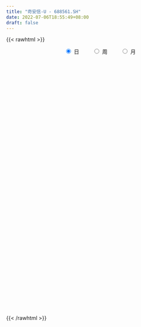 ```yaml
---
title: "奇安信-U - 688561.SH"
date: 2022-07-06T18:55:49+08:00
draft: false
---
```

{{< rawhtml >}}
    <div style="text-align: center">
        <label style="padding: 1rem;"><input style="margin-right: .5rem" type="radio" name="period" value="D" checked onclick="period_change(this)">日</label>
        <label style="padding: 1rem;"><input style="margin-right: .5rem" type="radio" name="period" value="W" onclick="period_change(this)">周</label>
        <label style="padding: 1rem;"><input style="margin-right: .5rem" type="radio" name="period" value="M" onclick="period_change(this)">月</label>
    </div>
    <div id="chart" style="height: 700px;"></div> 
    <script type="text/javascript">
        const D_v = [450900.63,223948.35,154786.29,152380.53,117356.57,100767.05,94996.87,90970.75,101755.81,73256.62,66511.34,63748.49,58023.99,36520.43,55539.42,33412.82,31001.74,31851.04,39395.01,35367.86,32299.16,37051.15,29266.27,22996.93,27638.27,32728.38,21909.92,16285.21,30224.7,15376.09,13870.88,13554.2,23736.54,26096.59,27761.15,26939.32,23215.9,21094.6,38099.65,14159.53,13943.94,30740.46,18337.05,12638.63,20688.69,10907.04,17851.33,7756.39,17187.37,13263.85,15315.97,20499.76,24101.99,11020.79,11261.3,6996.54,20192.29,11287.35,9953.08,17642.72,28376.74,21257.84,15021.14,9258.22,14777.29,14281.95,48138.0,63471.87,44037.21,23501.47,32782.06,18756.36,28805.56,39547.91,22150.51,16036.31,16260.0,25595.51,18743.37,18410.56,12994.11,13538.98,11727.84,20114.94,26930.73,15335.03,14008.08,24580.35,15387.52,14148.0,32784.12,12135.66,20795.48,15775.19,21754.89,16131.61,31658.98,34234.72,27496.56,32466.29,24740.47,21091.18,26303.4,22754.38,29274.09,16509.82,22355.91,23644.55,21856.28,25045.64,21124.24,27897.33,30780.26,24648.05,20384.78,22784.02,35263.17,60122.97,32498.89,31133.87,25837.34,21449.19,20820.78,24321.48,30859.44,45603.07,44158.45,52074.49,33068.63,22748.24,22569.93,14399.06,18256.95,23896.63,24223.82,17022.79,11594.35,12940.32,13347.95,13725.53,13920.68,13170.92,19935.75,11269.8,7123.1,18833.99,28103.54,20731.96,29339.91,19190.82,16042.36,17988.43,16531.74,24520.97,15537.17,28010.93,15854.09,8646.98,6134.93,8951.52,10482.13,5957.15,7952.98,22754.89,25172.99,12037.83,7305.83,7940.57,8739.25,7371.37,9659.32,5412.52,4616.69,5293.99,8230.11,6736.4,11292.89,6185.67,8524.03,7013.5,13417.24,10243.25,6169.11,11280.3,7350.62,8139.77,6131.54,8533.41,15597.74,7468.74,7056.29,5292.39,9045.74,10098.5,7532.16,6000.29,6667.55,8131.96,8868.2,5884.8,3941.19,11722.04,12678.39,14282.5,22840.56,13347.02,17973.93,17357.09,21603.42,13707.61,10296.4,15586.43,10028.12,17020.75,12377.98,32645.57,28496.13,12552.11,13163.69,16926.88,12763.16,28251.29,16587.64,16482.29,11324.96,20248.33,14244.53,18346.59,15039.9,18923.64,17032.07,42618.69,28575.83,17019.92,56036.47,34331.98,95435.26,84559.77,68851.8,35466.67,38043.1,60487.19,37507.43,34826.56,122168.19,78308.43,45547.47,70496.1,41897.43,35912.95,62959.74,44487.96,41935.84,37164.56,29242.39,30787.26,17964.74,26831.24,32285.79,40264.67,24605.06,18582.32,27756.27,22421.01,23483.61,36189.24,48486.0,19315.7,30770.13,22243.78,24389.02,18469.74,28870.83,48112.81,22390.24,29113.2,18067.37,17118.11,14076.54,15158.36,14074.77,22425.29,16347.81,16302.57,20546.71,33667.9,17721.92,14643.0,43071.77,29308.01,18270.32,15865.44,10385.43,22189.8,13265.37,17315.82,9611.66,13526.19,16079.96,23334.08,32337.82,23761.5,18041.43,15476.92,15472.95,10398.57,9388.73,15819.33,32864.83,30830.71,16861.56,10713.02,17611.41,10332.63,36969.69,13579.83,12638.99,19057.56,15455.53,30362.39,13081.7,30922.7,29691.65,22587.47,20589.5,22596.57,11054.27,19975.28,16254.32,31776.19,15880.21,22945.91,18929.16,12131.76,25245.96,31757.08,21551.76,30128.15,94968.69,73450.13,33057.9,25983.89,15682.55,31289.98,23298.46,20840.55,19029.17,30000.56,21972.02,13476.28,11888.08,12325.96,13633.44,21148.31,22567.97,14036.54,15607.95,16775.7,14456.85,13733.09,7722.04,8884.47,21742.15,22341.76,46564.73,27089.48,19719.72,16648.56,15329.76,13256.87,29342.17,36620.92,22311.42,14450.95,14768.99,16450.03,39012.0,30347.79,15783.33,20966.92,19450.56,16293.66,21955.58,26699.44,20421.67,22554.97,29687.41,19771.81,18424.5,12737.65,9190.11,16067.55,19748.13,25365.48,38567.43,31133.1,22925.86,23347.23,24251.85,33886.45,31359.72,25076.9,15906.68,17153.89,22487.5,32130.51,17710.0,17878.07,19969.64,17442.97,21549.78,19237.28,15581.07,24484.15,18233.76,27766.88,28772.88,27089.43,19463.98,16157.95,24022.98,19434.56,13392.73,20994.26,25963.74,17700.25,30598.98,29930.88,29917.32,28085.78,44935.05,37412.17,43220.39,31429.66,27125.37,34149.12,17665.59,16026.12,22331.98,12541.99,22519.96,18629.03,25340.86,18361.83,22355.51,18472.38,19513.88,23015.91,25913.68,35594.91,31675.27,51908.25,60762.65,42135.51,41937.54,38560.89,37098.56,22965.11,28149.12,33925.76,32131.77,21698.84,48370.31,37678.18,25659.53,21092.98,23840.38,26110.62,19382.42,36922.52,26350.65,18133.91,29049.36,36207.5,20082.7]
const D_histogram = [0.0,-0.1627350427,-0.2098837509,-1.1669799326,-1.5605099902,-1.6685189414,-1.6697905044,-1.1535650459,-0.4816425835,-0.5158988061,-0.365027613,-0.4491762959,-0.7741132862,-0.8878345966,-1.2581308661,-1.4344742438,-1.6541511435,-1.6610645075,-1.3715675144,-0.9549229775,-0.8171213506,-0.9532664277,-0.7725356993,-0.4621717506,-0.4603823055,-0.7231598426,-0.7815131675,-0.6577575511,-0.2570074339,0.1463255721,0.4755555803,0.7246803573,1.0435407724,1.0200649371,1.2436031427,1.4523353753,1.1780480768,1.1009122056,1.4475480844,1.5967071723,1.5608554711,1.7309200471,1.709587634,1.4608521115,1.0014367256,0.7285242562,0.2832967204,0.0201553233,-0.4527050824,-0.7248685833,-0.7685277469,-0.3758304861,0.033235573,0.3359532892,0.4207239854,0.3468943841,0.0682467878,-0.0626727191,-0.11122403,-0.3912530432,-0.7797366384,-1.2376678705,-1.4142726386,-1.3988752189,-1.4158303093,-1.2574945573,-0.9577097934,0.0974963687,1.2113547163,1.8311258943,2.2232507255,2.3175183096,2.3782442054,2.1100381261,1.654487109,1.3383852734,1.0179084677,0.6217392205,0.4323271973,0.3584761678,0.198652194,0.1658133817,0.0364968456,-0.0010899824,0.1216223503,0.3170372772,0.4711111963,0.299752435,0.4132654958,0.4521020558,0.6523029902,0.7802037046,0.7668748336,0.5976064827,0.2985425959,0.0964955853,-0.5015167208,-0.7778758223,-0.6761864534,-0.1766836136,0.2777065715,0.6908553645,1.0236516549,1.176539331,1.0374889449,0.8678008444,1.0508640921,1.1067143528,0.7091518687,0.7498942974,0.8375128077,1.2658223355,1.801922378,1.8232649691,1.4898897398,0.8493471941,-0.1448087549,-1.1856274737,-1.8793414717,-2.1495601724,-2.2073895922,-2.0761716763,-1.9785807076,-2.0551969687,-1.69049042,-1.6592174611,-1.8316010213,-1.2358230313,-0.8187861113,-0.589297584,-0.6010050601,-0.6144871777,-0.7118518037,-1.2130829859,-1.4827515535,-1.7052751692,-1.5265949556,-1.1846600341,-0.9132545678,-0.655443794,-0.4902888481,-0.4545666715,-0.6884309449,-0.7538826019,-0.6588493809,-0.3862972385,0.2425746791,0.780463826,1.2128437395,1.3711436054,1.4177077365,1.313261019,0.9066855953,0.9885868779,1.050382811,0.5297954725,-0.0578726327,-0.4351999328,-0.6439632461,-0.7844402554,-0.8333978459,-0.6967206498,-0.6949660486,-1.164297723,-1.5736175445,-1.6056582024,-1.5605379184,-1.4773503286,-1.3521512405,-1.0349846669,-0.6628181801,-0.3877731401,-0.1462931388,0.0624617741,0.0826281422,0.0388667509,0.12954983,0.2471205871,0.49415656,0.6825417077,1.0735379618,1.2035464153,1.2095539889,1.3702556477,1.4210871746,1.341629246,1.191188532,1.2024542154,0.8656576637,0.6224988292,0.3466118501,0.1213198542,0.1607207734,0.2576569853,0.3135106118,0.2212711215,0.2007230957,0.242960333,0.0741697199,-0.032500425,-0.0849961138,-0.2492858258,-0.3219411382,-0.2100893891,0.0700972684,0.1633385343,0.0282085857,0.12263464,0.2855130404,0.253639712,0.1116415321,-0.0992113887,-0.1900557059,-0.386833149,-0.4358701826,-0.0900756843,0.0768367022,0.147593186,0.0914941358,0.2158019509,0.1819718885,0.4645593834,0.5926414799,0.6604899257,0.6306397776,0.7330490032,0.7262453893,0.4639812781,0.2974355864,0.3042361754,0.1148648612,0.2991309305,0.1967030509,0.1262713018,0.8348995978,1.0265778357,2.3898653196,2.8604509579,3.2470322015,3.2246342784,2.5146950383,1.2132117418,0.0359137184,-0.6911213056,-1.5544634484,-1.8839095796,-2.0301019814,-2.0453147757,-2.088482895,-1.9302752075,-2.0039311205,-1.654167029,-1.3841520107,-1.0774810118,-0.9446118529,-0.9765447106,-0.8149494866,-0.5431355007,-0.3033179287,-0.2154126076,-0.2568344176,-0.2648782789,-0.3250045949,-0.3149651336,-0.335422205,-0.1887239752,0.1263215423,0.2824682237,0.1814957672,0.0148665762,-0.1491141753,-0.238681269,-0.3988979802,-0.6393990504,-0.7444865024,-0.5405135718,-0.3852227121,-0.2632401978,-0.1200660086,-0.1214507476,-0.1607623367,-0.2992761022,-0.3484348953,-0.5047806864,-0.7234300458,-0.9680192708,-1.2195826075,-1.1876868933,-0.8775340293,-0.4531823405,-0.1820437109,0.0379775716,0.2137008769,0.5408605796,0.7620361809,0.7955999239,0.7941532347,0.9349544129,0.8178063763,0.9089331304,1.1831042581,1.3200860128,1.3398307441,1.2047854106,0.9942847824,0.8014183959,0.6438430066,0.5464508998,0.6948570156,0.705887208,0.5271556668,0.3965590386,0.3920576,0.3453171932,0.4773437285,0.4504801329,0.2950526547,0.2815846334,0.1382636901,0.2136745176,0.1486024127,0.1612858625,0.2357123831,0.2895162761,0.2586290501,0.0723041477,-0.0212394269,-0.0229593963,-0.1131260662,-0.0086850625,-0.0200192104,0.0422250758,-0.0799631721,-0.1350258451,-0.1103597421,-0.0176173935,0.0108640113,0.0281825765,-0.0109690359,0.2777703083,0.4843928158,0.4999752308,0.3785447769,-0.045345354,-0.5273587734,-0.8540450974,-1.1013176737,-1.3567330021,-1.449522624,-1.3856267685,-1.3232704494,-1.2704281985,-1.1755604486,-0.8358365974,-0.544893109,-0.3623516875,-0.3286117917,-0.3093854581,-0.206384879,-0.1796115613,-0.1473651305,-0.1800513417,-0.3668222078,-0.1787799183,0.2436724567,0.6703702938,0.7790808522,0.7467408686,0.6655534314,0.5130923938,0.0745305502,-0.5562713612,-0.9752015994,-1.0661197413,-1.1248542627,-1.0850218466,-1.1866030278,-1.391126133,-1.4778005123,-1.4227091688,-1.308401456,-1.1695608074,-1.0052779177,-0.6916083893,-0.426808297,-0.1251368401,-0.0794509819,0.1220243616,0.2896903629,0.3852342504,0.4545756878,0.4351761507,0.3703914177,0.2005781456,0.023157532,-0.152974198,-0.0991835418,0.0629390909,0.0047985529,-0.2132506759,-0.1513831117,0.0262349875,0.1362062397,0.2091896218,0.2483052623,0.2737876401,0.2568562754,0.2181101777,0.1991338772,0.2281895203,0.3784812094,0.4741283915,0.5102855384,0.5967181049,0.566457961,0.4071927571,0.1113110643,0.0264936071,-0.1169290405,-0.1163534599,-0.1752590695,-0.0886313212,-0.0580768114,-0.0149976693,-0.0556371567,-0.1101165933,-0.3214116252,-0.5049530191,-0.5358820927,-0.5991401946,-0.1629713021,0.1527497505,0.3996901992,0.4058694249,0.453262718,0.5529649799,0.6240834229,0.608956036,0.5493873287,0.5391390312,0.5463487042,0.5469230967,0.6263012812,0.6805604759,0.5264179747,0.431052438,0.4046236992,0.2993365143,0.2936873831,0.3430962744,0.4504458049,0.6882892174,0.9977158319,0.9952811417,0.9337213415,0.6900595442,0.5770327613,0.4445580292,0.2751925272,0.2632634977,0.3091946029,0.3078685619,0.5066722419,0.5602372129,0.405089075,0.3809659243,0.3717162507,0.3248397563,0.3160850715,0.3079885526,0.3032179072,0.2005352895,0.1843606434,-0.0100992486,-0.1669654444]
const D_fast = [0.0,-0.2034188034,-0.3030384494,-1.5518796141,-2.3355371693,-2.8606758559,-3.279395045,-3.0515608479,-2.5000490315,-2.6632799555,-2.6036656658,-2.8001084226,-3.3185737344,-3.654253694,-4.33908268,-4.8740446186,-5.5072593042,-5.9294387951,-5.9828336806,-5.8049198881,-5.8713985988,-6.2458602828,-6.2582634793,-6.0634424682,-6.1767485995,-6.6203160972,-6.874047714,-6.9147314854,-6.5782332267,-6.1383188276,-5.6901999244,-5.259905058,-4.6801594498,-4.4486190508,-3.9141800596,-3.3423639831,-3.3221392624,-3.1240470823,-2.4155241823,-1.8671883014,-1.5128261348,-0.910031547,-0.5039670517,-0.3874895462,-0.5965457508,-0.6873271561,-1.0617305118,-1.319833078,-1.9058697544,-2.3592504011,-2.5950415015,-2.2963018622,-1.8789269098,-1.4922208713,-1.3022691788,-1.289375184,-1.5509610834,-1.6975487701,-1.7739060884,-2.1517483625,-2.7351661173,-3.5025143169,-4.0326872447,-4.3670086298,-4.7379212975,-4.8939591848,-4.8336018693,-3.754021615,-2.3373245883,-1.2597719368,-0.3118344242,0.3618127373,1.0170996844,1.2764031366,1.2344738968,1.2529683796,1.1869686908,0.9462342487,0.8649040249,0.8806720372,0.770511112,0.7791256451,0.6589333204,0.6210739968,0.7741919171,1.0488661633,1.3207178814,1.2242972289,1.4411266637,1.5929887376,1.9562654195,2.2792170601,2.4576068975,2.4377401673,2.2133119295,2.0353888152,1.3119973289,0.8411692718,0.7738120273,1.2291439637,1.7529607918,2.3388234258,2.92753263,3.3745551389,3.494876989,3.5421390996,3.9879183704,4.3204472193,4.1001727024,4.3283887053,4.6253854176,5.3701505293,6.3567311663,6.8338899997,6.8729872053,6.4447814581,5.4144233204,4.0771977332,2.9136483672,2.1060396234,1.4963628056,1.1085378024,0.7114835941,0.1210680909,0.0631520346,-0.3203793717,-0.9506631872,-0.6638409551,-0.4515005629,-0.3693364316,-0.5312951728,-0.6983990848,-0.9737266617,-1.7782285904,-2.4185850464,-3.0674274544,-3.2703959797,-3.2246260667,-3.1815342423,-3.0875844171,-3.0450016832,-3.1229211744,-3.5288931841,-3.7828154916,-3.8524946158,-3.676516783,-2.9870011957,-2.2539960923,-1.5184052438,-1.0173194766,-0.6163284114,-0.3924598741,-0.572363899,-0.2433158969,0.0810757389,-0.3070627315,-0.9091989949,-1.3953262782,-1.765080403,-2.1016674762,-2.3589745281,-2.3964774944,-2.5684644054,-3.3288705105,-4.1315947181,-4.5650499267,-4.9100641223,-5.1962141146,-5.4090528367,-5.3506324298,-5.144170488,-4.9660687331,-4.7611620165,-4.53679166,-4.4959682564,-4.53001296,-4.4069424234,-4.2275915196,-3.8570164066,-3.497995832,-2.8386150875,-2.4077200302,-2.0993239593,-1.5960583886,-1.1899550681,-0.9340056851,-0.7866492662,-0.4747700289,-0.5951521646,-0.6826862919,-0.8719203085,-1.0668823408,-0.9873012283,-0.82595077,-0.6917194905,-0.7286412004,-0.6990084524,-0.5960311318,-0.746279315,-0.861074566,-0.9348192833,-1.1614304518,-1.3145710487,-1.2552416469,-0.9575306723,-0.8234547728,-0.951532575,-0.8264478607,-0.5921912001,-0.5606546005,-0.6747423974,-0.9103981654,-1.048756409,-1.3422421395,-1.5002467187,-1.1769711415,-0.9908495794,-0.8831947991,-0.9164203154,-0.7381620126,-0.7264991028,-0.3277717621,-0.0515292956,0.1814416317,0.3092514279,0.5949229044,0.7696806378,0.6234118461,0.531225051,0.6140846839,0.453429585,0.7124783869,0.6592262701,0.6203623464,1.5377155418,1.9860382386,3.9467920525,5.1324904303,6.3308297242,7.1145903707,7.0333248901,6.0351445291,4.8668249354,3.9670095849,2.71505158,1.9146280539,1.2609101567,0.7343686686,0.1690798255,-0.1552812889,-0.729919982,-0.7936976478,-0.8697206321,-0.8324198862,-0.9357036905,-1.2117727258,-1.2539148735,-1.1178847627,-0.9538966729,-0.9198445037,-1.0254749181,-1.0997383492,-1.2411158139,-1.309817636,-1.4141302587,-1.3146130227,-0.9679871196,-0.7412233822,-0.796821897,-0.959734444,-1.1609937392,-1.3102311502,-1.5701723564,-1.9705231892,-2.2617322669,-2.1928877292,-2.1339025475,-2.0777300827,-1.9645723957,-1.9963198215,-2.0758219948,-2.2891547859,-2.4254223028,-2.7079632655,-3.1074701364,-3.594064179,-4.1505231676,-4.4155491767,-4.32477982,-4.0137237164,-3.7880960145,-3.5585803391,-3.3294318145,-2.867056967,-2.4553723204,-2.2229085965,-2.025816977,-1.6512771955,-1.563973638,-1.2456136014,-0.6756664091,-0.2086631513,0.1460392661,0.3121902853,0.3502608526,0.3577490651,0.3611344275,0.4003550456,0.7224754153,0.9099774097,0.8630347852,0.8315779166,0.9250908781,0.9646797695,1.216042237,1.3017986745,1.2201343601,1.2770624971,1.1683074763,1.2971369332,1.2692154315,1.322220347,1.4555749633,1.5817579253,1.6155279619,1.4472790964,1.3484256651,1.3409658467,1.2225176602,1.3247873983,1.3084484478,1.3812490029,1.2390699619,1.1502508277,1.1473269952,1.2356649954,1.2668624031,1.2912266124,1.249332741,1.6075146623,1.9352353738,2.0758115964,2.0490173367,1.6137908673,0.9999377546,0.4597401563,-0.0628618385,-0.6574604174,-1.1126306953,-1.3951415319,-1.6636028251,-1.9283676238,-2.1273899861,-1.9966252843,-1.8419050731,-1.7499515735,-1.7983646256,-1.8564846565,-1.8050802971,-1.8232098698,-1.8278047216,-1.9055037682,-2.1839801863,-2.0406328764,-1.5572623872,-0.9629719767,-0.6594912052,-0.5051459716,-0.419945051,-0.4441329902,-0.8640621962,-1.6339319479,-2.2966625859,-2.6541106631,-2.9940587503,-3.2254817958,-3.623713734,-4.1760183724,-4.6321428797,-4.9327288284,-5.1455214797,-5.2990710328,-5.3861076226,-5.2453401915,-5.0872421735,-4.8168549266,-4.7910318138,-4.55905038,-4.3189617879,-4.1271093379,-3.9441239785,-3.8547294779,-3.8269163566,-3.9465850922,-4.1182163228,-4.3325916023,-4.3035968315,-4.1257394261,-4.1826803259,-4.4540422237,-4.4300204374,-4.2458435913,-4.1018207792,-3.9765399916,-3.8753480356,-3.7814187477,-3.7341360436,-3.7183545968,-3.687547428,-3.6014444049,-3.3565324135,-3.1423531334,-2.9786246019,-2.7430125092,-2.6316581629,-2.6891251775,-2.9571791042,-3.0353731597,-3.2080280673,-3.2365408518,-3.3392612288,-3.2747913107,-3.2587560038,-3.219426279,-3.2739750555,-3.3559836405,-3.6476315787,-3.9574112274,-4.1223108242,-4.3353539747,-3.9399279077,-3.5860194175,-3.239156419,-3.1315098371,-2.9708008645,-2.7328573576,-2.5057180589,-2.3686064368,-2.2908283119,-2.1662918516,-2.0224950025,-1.8851898359,-1.6492363311,-1.4248370174,-1.4473750249,-1.4349774522,-1.3602502661,-1.3907033224,-1.3229306079,-1.187747648,-0.9677866663,-0.5578709494,0.0009846231,0.2473702183,0.4192407534,0.3480938422,0.3793252497,0.3579900248,0.2574226546,0.3113094995,0.4345392555,0.5101803549,0.8356520954,1.0292763696,0.9754005005,1.0465188309,1.1301982199,1.1645316647,1.2347982477,1.3036988669,1.3747326983,1.3221839029,1.3520994177,1.1551147136,0.9565071567]
const D_slow = [0.0,-0.0406837607,-0.0931546984,-0.3848996816,-0.7750271791,-1.1921569145,-1.6096045406,-1.897995802,-2.0184064479,-2.1473811494,-2.2386380527,-2.3509321267,-2.5444604482,-2.7664190974,-3.0809518139,-3.4395703748,-3.8531081607,-4.2683742876,-4.6112661662,-4.8499969106,-5.0542772482,-5.2925938551,-5.48572778,-5.6012707176,-5.716366294,-5.8971562546,-6.0925345465,-6.2569739343,-6.3212257927,-6.2846443997,-6.1657555047,-5.9845854153,-5.7237002222,-5.468683988,-5.1577832023,-4.7946993584,-4.5001873392,-4.2249592878,-3.8630722667,-3.4638954737,-3.0736816059,-2.6409515941,-2.2135546856,-1.8483416577,-1.5979824764,-1.4158514123,-1.3450272322,-1.3399884014,-1.453164672,-1.6343818178,-1.8265137545,-1.9204713761,-1.9121624828,-1.8281741605,-1.7229931642,-1.6362695681,-1.6192078712,-1.634876051,-1.6626820585,-1.7604953193,-1.9554294789,-2.2648464465,-2.6184146061,-2.9681334109,-3.3220909882,-3.6364646275,-3.8758920759,-3.8515179837,-3.5486793046,-3.0908978311,-2.5350851497,-1.9557055723,-1.3611445209,-0.8336349894,-0.4200132122,-0.0854168938,0.1690602231,0.3244950282,0.4325768275,0.5221958695,0.571858918,0.6133122634,0.6224364748,0.6221639792,0.6525695668,0.7318288861,0.8496066852,0.9245447939,1.0278611679,1.1408866818,1.3039624294,1.4990133555,1.6907320639,1.8401336846,1.9147693336,1.9388932299,1.8135140497,1.6190450941,1.4499984808,1.4058275774,1.4752542202,1.6479680614,1.9038809751,2.1980158078,2.4573880441,2.6743382552,2.9370542782,3.2137328664,3.3910208336,3.578494408,3.7878726099,4.1043281938,4.5548087883,5.0106250305,5.3830974655,5.595434264,5.5592320753,5.2628252069,4.7929898389,4.2555997958,3.7037523978,3.1847094787,2.6900643018,2.1762650596,1.7536424546,1.3388380893,0.880937834,0.5719820762,0.3672855484,0.2199611524,0.0697098874,-0.0839119071,-0.261874858,-0.5651456045,-0.9358334929,-1.3621522852,-1.7438010241,-2.0399660326,-2.2682796745,-2.432140623,-2.5547128351,-2.6683545029,-2.8404622392,-3.0289328897,-3.1936452349,-3.2902195445,-3.2295758748,-3.0344599183,-2.7312489834,-2.388463082,-2.0340361479,-1.7057208931,-1.4790494943,-1.2319027748,-0.9693070721,-0.836858204,-0.8513263622,-0.9601263454,-1.1211171569,-1.3172272207,-1.5255766822,-1.6997568447,-1.8734983568,-2.1645727876,-2.5579771737,-2.9593917243,-3.3495262039,-3.718863786,-4.0569015962,-4.3156477629,-4.4813523079,-4.5782955929,-4.6148688777,-4.5992534341,-4.5785963986,-4.5688797109,-4.5364922534,-4.4747121066,-4.3511729666,-4.1805375397,-3.9121530492,-3.6112664454,-3.3088779482,-2.9663140363,-2.6110422426,-2.2756349311,-1.9778377981,-1.6772242443,-1.4608098284,-1.3051851211,-1.2185321586,-1.188202195,-1.1480220017,-1.0836077553,-1.0052301024,-0.949912322,-0.8997315481,-0.8389914648,-0.8204490348,-0.8285741411,-0.8498231695,-0.912144626,-0.9926299105,-1.0451522578,-1.0276279407,-0.9867933071,-0.9797411607,-0.9490825007,-0.8777042406,-0.8142943126,-0.7863839295,-0.8111867767,-0.8587007032,-0.9554089904,-1.0643765361,-1.0868954572,-1.0676862816,-1.0307879851,-1.0079144512,-0.9539639634,-0.9084709913,-0.7923311455,-0.6441707755,-0.4790482941,-0.3213883497,-0.1381260989,0.0434352485,0.159430568,0.2337894646,0.3098485084,0.3385647238,0.4133474564,0.4625232191,0.4940910446,0.702815944,0.9594604029,1.5569267328,2.2720394723,3.0837975227,3.8899560923,4.5186298519,4.8219327873,4.8309112169,4.6581308905,4.2695150284,3.7985376335,3.2910121382,2.7796834442,2.2575627205,1.7749939186,1.2740111385,0.8604693812,0.5144313786,0.2450611256,0.0089081624,-0.2352280152,-0.4389653869,-0.5747492621,-0.6505787442,-0.7044318961,-0.7686405005,-0.8348600703,-0.916111219,-0.9948525024,-1.0787080537,-1.1258890475,-1.0943086619,-1.023691606,-0.9783176642,-0.9746010201,-1.011879564,-1.0715498812,-1.1712743762,-1.3311241388,-1.5172457644,-1.6523741574,-1.7486798354,-1.8144898849,-1.844506387,-1.8748690739,-1.9150596581,-1.9898786837,-2.0769874075,-2.2031825791,-2.3840400906,-2.6260449082,-2.9309405601,-3.2278622834,-3.4472457907,-3.5605413759,-3.6060523036,-3.5965579107,-3.5431326915,-3.4079175466,-3.2174085013,-3.0185085204,-2.8199702117,-2.5862316084,-2.3817800144,-2.1545467318,-1.8587706672,-1.5287491641,-1.193791478,-0.8925951254,-0.6440239298,-0.4436693308,-0.2827085791,-0.1460958542,0.0276183997,0.2040902017,0.3358791184,0.4350188781,0.5330332781,0.6193625764,0.7386985085,0.8513185417,0.9250817054,0.9954778637,1.0300437862,1.0834624156,1.1206130188,1.1609344844,1.2198625802,1.2922416492,1.3568989118,1.3749749487,1.369665092,1.3639252429,1.3356437264,1.3334724607,1.3284676582,1.3390239271,1.3190331341,1.2852766728,1.2576867373,1.2532823889,1.2559983917,1.2630440359,1.2603017769,1.329744354,1.4508425579,1.5758363656,1.6704725598,1.6591362213,1.527296528,1.3137852537,1.0384558352,0.6992725847,0.3368919287,-0.0095147634,-0.3403323758,-0.6579394254,-0.9518295375,-1.1607886869,-1.2970119641,-1.387599886,-1.4697528339,-1.5470991984,-1.5986954182,-1.6435983085,-1.6804395911,-1.7254524265,-1.8171579785,-1.8618529581,-1.8009348439,-1.6333422705,-1.4385720574,-1.2518868402,-1.0854984824,-0.9572253839,-0.9385927464,-1.0776605867,-1.3214609865,-1.5879909219,-1.8692044875,-2.1404599492,-2.4371107061,-2.7848922394,-3.1543423675,-3.5100196597,-3.8371200237,-4.1295102255,-4.3808297049,-4.5537318022,-4.6604338765,-4.6917180865,-4.711580832,-4.6810747416,-4.6086521509,-4.5123435883,-4.3986996663,-4.2899056286,-4.1973077742,-4.1471632378,-4.1413738548,-4.1796174043,-4.2044132897,-4.188678517,-4.1874788788,-4.2407915478,-4.2786373257,-4.2720785788,-4.2380270189,-4.1857296134,-4.1236532979,-4.0552063878,-3.990992319,-3.9364647746,-3.8866813053,-3.8296339252,-3.7350136228,-3.616481525,-3.4889101404,-3.3397306141,-3.1981161239,-3.0963179346,-3.0684901685,-3.0618667667,-3.0910990269,-3.1201873919,-3.1640021592,-3.1861599895,-3.2006791924,-3.2044286097,-3.2183378989,-3.2458670472,-3.3262199535,-3.4524582083,-3.5864287315,-3.7362137801,-3.7769566056,-3.738769168,-3.6388466182,-3.537379262,-3.4240635825,-3.2858223375,-3.1298014818,-2.9775624728,-2.8402156406,-2.7054308828,-2.5688437068,-2.4321129326,-2.2755376123,-2.1053974933,-1.9737929996,-1.8660298901,-1.7648739653,-1.6900398368,-1.616617991,-1.5308439224,-1.4182324712,-1.2461601668,-0.9967312088,-0.7479109234,-0.514480588,-0.341965702,-0.1977075117,-0.0865680044,-0.0177698726,0.0480460018,0.1253446526,0.202311793,0.3289798535,0.4690391567,0.5703114255,0.6655529066,0.7584819692,0.8396919083,0.9187131762,0.9957103143,1.0715147911,1.1216486135,1.1677387743,1.1652139622,1.1234726011]
const D_data = [['2020-07-22', 121.01, 133.55, 110.0, 142.5],['2020-07-23', 140.0, 131.0, 128.18, 142.66],['2020-07-24', 129.08, 131.72, 126.5, 135.99],['2020-07-27', 132.53, 117.0, 113.2, 135.94],['2020-07-28', 116.0, 119.22, 110.82, 119.5],['2020-07-29', 119.1, 120.0, 116.33, 124.2],['2020-07-30', 120.0, 119.5, 116.51, 123.59],['2020-07-31', 118.01, 126.0, 118.01, 127.85],['2020-08-03', 125.98, 130.24, 123.98, 135.38],['2020-08-04', 130.4, 122.42, 121.55, 130.85],['2020-08-05', 125.27, 124.39, 122.0, 129.88],['2020-08-06', 122.99, 120.97, 117.01, 124.81],['2020-08-07', 120.0, 116.0, 113.15, 121.68],['2020-08-10', 114.99, 116.41, 114.99, 119.91],['2020-08-11', 116.0, 110.6, 110.01, 117.17],['2020-08-12', 108.88, 110.0, 107.0, 112.5],['2020-08-13', 110.9, 106.62, 106.12, 111.33],['2020-08-14', 107.78, 106.76, 104.0, 108.77],['2020-08-17', 107.95, 109.39, 105.5, 109.95],['2020-08-18', 108.68, 111.29, 107.5, 114.5],['2020-08-19', 111.51, 107.88, 107.03, 113.95],['2020-08-20', 106.96, 103.0, 102.8, 108.77],['2020-08-21', 104.99, 105.63, 101.66, 106.67],['2020-08-24', 105.0, 107.3, 104.4, 109.63],['2020-08-25', 107.3, 103.1, 102.72, 108.65],['2020-08-26', 103.31, 97.77, 96.88, 104.2],['2020-08-27', 98.33, 98.0, 95.8, 101.13],['2020-08-28', 98.3, 99.0, 97.12, 99.8],['2020-08-31', 100.0, 102.63, 99.06, 105.4],['2020-09-01', 102.0, 103.9, 101.0, 104.7],['2020-09-02', 104.74, 104.32, 103.02, 106.86],['2020-09-03', 104.32, 104.5, 103.03, 105.92],['2020-09-04', 102.68, 106.79, 102.3, 108.18],['2020-09-07', 104.02, 103.33, 102.77, 109.29],['2020-09-08', 104.53, 107.12, 104.53, 109.21],['2020-09-09', 106.12, 108.48, 105.58, 110.9],['2020-09-10', 108.46, 102.64, 101.2, 109.67],['2020-09-11', 102.0, 104.45, 101.5, 104.86],['2020-09-14', 106.86, 110.94, 106.5, 112.8],['2020-09-15', 110.04, 110.51, 109.15, 112.12],['2020-09-16', 110.5, 109.3, 108.0, 112.49],['2020-09-17', 108.73, 113.16, 108.1, 113.9],['2020-09-18', 113.66, 112.2, 111.75, 114.96],['2020-09-21', 112.93, 109.6, 109.58, 113.9],['2020-09-22', 108.5, 105.78, 105.05, 109.54],['2020-09-23', 106.08, 106.61, 105.88, 108.18],['2020-09-24', 106.35, 102.71, 101.75, 106.5],['2020-09-25', 103.8, 103.0, 101.26, 104.2],['2020-09-28', 102.5, 98.0, 97.9, 103.46],['2020-09-29', 100.58, 97.8, 97.56, 100.93],['2020-09-30', 95.0, 98.96, 95.0, 100.8],['2020-10-09', 102.42, 104.65, 101.4, 105.68],['2020-10-12', 105.0, 106.62, 105.0, 108.89],['2020-10-13', 106.55, 107.1, 106.0, 107.86],['2020-10-14', 106.0, 105.47, 104.9, 107.96],['2020-10-15', 105.48, 103.58, 103.36, 106.3],['2020-10-16', 103.75, 99.99, 99.37, 107.77],['2020-10-19', 100.55, 100.5, 98.6, 101.3],['2020-10-20', 100.12, 100.74, 99.02, 101.89],['2020-10-21', 100.51, 96.5, 96.01, 100.51],['2020-10-22', 96.2, 92.59, 91.89, 96.2],['2020-10-23', 92.6, 88.31, 88.0, 92.6],['2020-10-26', 88.0, 88.7, 86.18, 89.68],['2020-10-27', 88.68, 89.14, 88.19, 89.73],['2020-10-28', 88.99, 87.15, 86.89, 89.58],['2020-10-29', 86.0, 88.16, 84.52, 88.5],['2020-10-30', 95.0, 89.75, 89.67, 95.99],['2020-11-02', 93.0, 102.0, 92.9, 104.2],['2020-11-03', 102.02, 108.62, 101.03, 109.35],['2020-11-04', 108.0, 107.88, 106.31, 110.56],['2020-11-05', 109.98, 109.0, 108.0, 113.38],['2020-11-06', 109.5, 108.09, 106.86, 110.98],['2020-11-09', 109.38, 109.74, 107.0, 112.0],['2020-11-10', 108.2, 106.7, 104.98, 116.0],['2020-11-11', 106.49, 103.81, 103.52, 107.48],['2020-11-12', 105.0, 104.63, 102.52, 105.99],['2020-11-13', 103.95, 103.8, 102.67, 106.48],['2020-11-16', 104.49, 101.6, 101.1, 106.92],['2020-11-17', 101.71, 103.08, 99.88, 103.09],['2020-11-18', 103.0, 104.2, 101.11, 106.85],['2020-11-19', 103.04, 102.79, 101.12, 103.85],['2020-11-20', 102.95, 104.09, 102.95, 105.94],['2020-11-23', 104.0, 102.61, 101.89, 104.97],['2020-11-24', 102.0, 103.41, 102.0, 107.99],['2020-11-25', 103.6, 105.79, 103.6, 109.48],['2020-11-26', 105.6, 107.84, 105.0, 108.8],['2020-11-27', 107.5, 108.7, 106.38, 109.77],['2020-11-30', 109.2, 105.01, 103.8, 110.98],['2020-12-01', 106.46, 108.85, 104.58, 109.44],['2020-12-02', 108.28, 108.83, 106.5, 109.88],['2020-12-03', 108.0, 112.12, 107.81, 116.0],['2020-12-04', 111.67, 112.88, 111.17, 115.48],['2020-12-07', 114.37, 112.27, 111.2, 116.99],['2020-12-08', 112.3, 110.62, 110.0, 114.88],['2020-12-09', 110.2, 108.35, 108.27, 112.68],['2020-12-10', 108.57, 108.64, 106.77, 110.55],['2020-12-11', 108.48, 101.61, 100.25, 109.87],['2020-12-14', 101.6, 103.0, 99.81, 104.45],['2020-12-15', 103.29, 106.9, 103.0, 107.5],['2020-12-16', 106.4, 113.38, 105.1, 113.72],['2020-12-17', 114.5, 115.65, 112.51, 115.74],['2020-12-18', 115.6, 118.1, 114.47, 118.18],['2020-12-21', 119.0, 120.06, 116.88, 124.0],['2020-12-22', 121.7, 120.3, 120.3, 125.55],['2020-12-23', 121.33, 117.9, 116.49, 123.96],['2020-12-24', 119.31, 117.81, 116.52, 122.25],['2020-12-25', 116.58, 123.44, 115.02, 124.5],['2020-12-28', 124.0, 123.8, 121.0, 129.0],['2020-12-29', 123.96, 118.39, 118.39, 125.86],['2020-12-30', 118.0, 124.0, 116.25, 125.48],['2020-12-31', 123.25, 126.1, 123.21, 128.0],['2021-01-04', 126.2, 133.18, 126.1, 134.85],['2021-01-05', 132.31, 139.0, 132.31, 140.6],['2021-01-06', 138.87, 136.2, 134.26, 140.83],['2021-01-07', 136.08, 132.98, 130.0, 137.2],['2021-01-08', 133.48, 128.21, 127.72, 136.1],['2021-01-11', 127.7, 120.42, 119.02, 128.0],['2021-01-12', 122.01, 114.55, 113.01, 122.86],['2021-01-13', 114.39, 113.68, 112.8, 116.88],['2021-01-14', 113.93, 115.4, 113.02, 117.88],['2021-01-15', 115.01, 115.99, 111.11, 118.5],['2021-01-18', 116.2, 117.33, 114.04, 119.2],['2021-01-19', 117.0, 116.32, 114.2, 118.88],['2021-01-20', 115.77, 112.92, 112.4, 117.49],['2021-01-21', 112.5, 118.01, 112.5, 119.03],['2021-01-22', 116.8, 113.78, 112.36, 119.74],['2021-01-25', 112.98, 109.6, 106.46, 113.4],['2021-01-26', 111.03, 119.25, 111.01, 119.68],['2021-01-27', 118.99, 119.0, 116.4, 120.99],['2021-01-28', 117.0, 117.88, 116.15, 122.35],['2021-01-29', 119.51, 114.99, 112.58, 120.95],['2021-02-01', 114.97, 114.41, 113.1, 117.45],['2021-02-02', 113.81, 112.5, 110.1, 114.86],['2021-02-03', 112.3, 104.98, 104.98, 114.3],['2021-02-04', 104.7, 104.6, 100.11, 104.97],['2021-02-05', 105.01, 102.41, 102.0, 105.48],['2021-02-08', 103.0, 105.8, 102.53, 106.26],['2021-02-09', 106.06, 107.9, 105.4, 109.53],['2021-02-10', 107.7, 107.53, 106.76, 109.3],['2021-02-18', 108.95, 107.83, 107.2, 109.39],['2021-02-19', 107.4, 107.0, 103.69, 107.8],['2021-02-22', 107.19, 105.17, 104.2, 107.6],['2021-02-23', 104.37, 100.4, 100.02, 104.37],['2021-02-24', 100.11, 100.7, 98.88, 102.45],['2021-02-25', 102.01, 101.78, 100.12, 102.38],['2021-02-26', 99.99, 104.12, 97.6, 104.18],['2021-03-01', 105.01, 110.51, 105.0, 114.97],['2021-03-02', 110.0, 112.5, 108.2, 112.99],['2021-03-03', 112.95, 114.2, 111.46, 118.97],['2021-03-04', 113.46, 113.04, 111.68, 114.74],['2021-03-05', 111.88, 113.0, 111.4, 114.6],['2021-03-08', 114.0, 111.78, 109.0, 114.75],['2021-03-09', 112.0, 107.27, 106.0, 112.5],['2021-03-10', 108.1, 113.08, 108.1, 113.88],['2021-03-11', 112.02, 113.88, 111.38, 114.89],['2021-03-12', 114.88, 105.84, 105.55, 114.88],['2021-03-15', 106.56, 102.06, 101.56, 107.0],['2021-03-16', 102.8, 101.75, 100.44, 103.77],['2021-03-17', 101.0, 101.69, 100.24, 102.46],['2021-03-18', 101.3, 100.85, 100.67, 104.0],['2021-03-19', 100.0, 100.63, 99.8, 101.58],['2021-03-22', 101.0, 102.35, 100.78, 102.98],['2021-03-23', 102.66, 100.22, 99.66, 103.5],['2021-03-24', 99.6, 92.01, 91.35, 100.4],['2021-03-25', 91.3, 88.94, 88.0, 91.79],['2021-03-26', 88.87, 90.8, 88.87, 92.73],['2021-03-29', 91.27, 90.08, 89.61, 91.9],['2021-03-30', 90.08, 89.18, 88.5, 90.98],['2021-03-31', 89.18, 88.58, 88.35, 89.99],['2021-04-01', 88.58, 90.63, 88.58, 91.6],['2021-04-02', 90.48, 91.88, 90.19, 93.41],['2021-04-06', 92.41, 91.35, 90.6, 92.5],['2021-04-07', 91.53, 91.46, 90.4, 91.8],['2021-04-08', 90.58, 91.58, 90.52, 92.58],['2021-04-09', 91.78, 89.24, 88.66, 91.97],['2021-04-12', 89.0, 87.77, 87.65, 90.1],['2021-04-13', 88.88, 89.0, 88.27, 91.98],['2021-04-14', 89.88, 89.41, 88.41, 90.09],['2021-04-15', 90.0, 91.69, 89.8, 91.8],['2021-04-16', 92.12, 92.0, 90.5, 92.47],['2021-04-19', 91.5, 96.24, 91.5, 96.47],['2021-04-20', 96.5, 94.76, 94.31, 96.5],['2021-04-21', 94.22, 94.05, 93.55, 95.1],['2021-04-22', 94.18, 97.03, 94.1, 97.37],['2021-04-23', 97.0, 96.95, 95.8, 97.8],['2021-04-26', 96.95, 96.0, 95.84, 98.48],['2021-04-27', 95.51, 95.2, 93.85, 95.9],['2021-04-28', 94.9, 97.55, 94.62, 97.8],['2021-04-29', 98.95, 92.91, 92.89, 98.95],['2021-04-30', 92.91, 92.91, 92.01, 94.67],['2021-05-06', 92.8, 91.3, 90.0, 92.87],['2021-05-07', 91.25, 90.59, 90.3, 92.23],['2021-05-10', 90.0, 93.35, 88.58, 94.25],['2021-05-11', 93.0, 94.45, 92.02, 95.35],['2021-05-12', 94.7, 94.43, 93.55, 95.8],['2021-05-13', 93.5, 92.55, 92.5, 94.85],['2021-05-14', 92.55, 93.18, 91.71, 94.44],['2021-05-17', 93.2, 94.08, 93.2, 94.9],['2021-05-18', 94.11, 91.1, 90.53, 94.23],['2021-05-19', 90.96, 91.03, 89.54, 92.0],['2021-05-20', 90.28, 91.11, 90.28, 91.82],['2021-05-21', 91.11, 88.86, 87.88, 91.95],['2021-05-24', 89.18, 89.0, 86.57, 89.4],['2021-05-25', 89.0, 91.06, 88.62, 91.26],['2021-05-26', 91.87, 94.03, 90.61, 95.32],['2021-05-27', 93.64, 92.65, 91.85, 94.44],['2021-05-28', 92.96, 89.61, 89.47, 94.18],['2021-05-31', 90.28, 92.3, 89.01, 92.3],['2021-06-01', 92.8, 93.89, 92.33, 96.02],['2021-06-02', 94.49, 91.9, 91.71, 94.49],['2021-06-03', 91.98, 90.08, 90.0, 93.27],['2021-06-04', 89.71, 88.15, 88.01, 90.77],['2021-06-07', 88.28, 88.6, 87.33, 89.15],['2021-06-08', 88.95, 86.13, 86.13, 89.1],['2021-06-09', 86.13, 86.84, 85.64, 87.6],['2021-06-10', 86.69, 92.23, 86.11, 92.25],['2021-06-11', 92.4, 91.22, 90.5, 93.99],['2021-06-15', 91.11, 90.6, 89.0, 91.93],['2021-06-16', 90.68, 89.0, 88.6, 93.28],['2021-06-17', 88.6, 91.43, 87.5, 91.9],['2021-06-18', 91.45, 89.72, 89.61, 92.33],['2021-06-21', 89.5, 94.5, 88.72, 95.9],['2021-06-22', 94.97, 94.0, 93.5, 96.22],['2021-06-23', 94.01, 94.2, 93.48, 96.38],['2021-06-24', 94.4, 93.54, 92.81, 94.72],['2021-06-25', 94.17, 95.91, 93.33, 97.08],['2021-06-28', 95.8, 95.38, 94.71, 96.92],['2021-06-29', 95.02, 91.94, 91.88, 96.15],['2021-06-30', 92.4, 92.31, 91.91, 93.8],['2021-07-01', 92.6, 94.33, 91.11, 94.94],['2021-07-02', 93.86, 91.59, 90.8, 93.86],['2021-07-05', 97.02, 96.48, 95.6, 102.0],['2021-07-06', 97.53, 93.37, 92.36, 97.86],['2021-07-07', 93.05, 93.5, 92.02, 94.34],['2021-07-08', 93.87, 105.47, 92.02, 108.05],['2021-07-09', 105.98, 102.3, 101.11, 105.98],['2021-07-12', 106.3, 122.76, 106.21, 122.76],['2021-07-13', 124.0, 118.93, 117.79, 127.89],['2021-07-14', 116.0, 123.04, 115.6, 130.29],['2021-07-15', 123.4, 122.0, 119.71, 125.96],['2021-07-16', 123.88, 114.3, 113.52, 124.5],['2021-07-19', 111.68, 103.59, 102.0, 113.97],['2021-07-20', 102.99, 99.61, 99.0, 104.58],['2021-07-21', 100.2, 100.5, 100.0, 103.76],['2021-07-22', 109.0, 94.21, 91.97, 110.55],['2021-07-23', 94.08, 96.86, 93.1, 101.0],['2021-07-26', 95.22, 96.8, 93.5, 96.86],['2021-07-27', 97.0, 96.8, 95.88, 100.99],['2021-07-28', 97.81, 94.99, 92.7, 99.0],['2021-07-29', 96.0, 96.5, 95.1, 98.0],['2021-07-30', 96.33, 92.46, 89.0, 96.33],['2021-08-02', 93.0, 97.2, 92.58, 98.98],['2021-08-03', 96.3, 96.76, 95.34, 98.8],['2021-08-04', 95.9, 97.85, 95.75, 98.95],['2021-08-05', 97.2, 96.07, 95.0, 98.06],['2021-08-06', 96.58, 93.49, 91.79, 96.58],['2021-08-09', 92.8, 95.5, 92.8, 95.89],['2021-08-10', 94.94, 97.44, 94.0, 98.47],['2021-08-11', 97.0, 98.0, 94.52, 98.4],['2021-08-12', 94.0, 96.68, 93.63, 97.27],['2021-08-13', 95.71, 94.89, 94.66, 97.62],['2021-08-16', 94.89, 94.85, 93.89, 95.53],['2021-08-17', 94.51, 93.65, 92.16, 95.5],['2021-08-18', 93.98, 94.0, 92.63, 95.7],['2021-08-19', 94.29, 93.18, 92.84, 94.7],['2021-08-20', 92.55, 95.25, 92.55, 96.57],['2021-08-23', 95.25, 98.43, 94.51, 99.13],['2021-08-24', 99.48, 97.73, 97.16, 99.48],['2021-08-25', 97.01, 94.7, 94.6, 98.91],['2021-08-26', 94.67, 93.09, 92.78, 94.69],['2021-08-27', 93.3, 92.03, 90.65, 94.03],['2021-08-30', 94.0, 91.97, 91.75, 94.93],['2021-08-31', 91.5, 89.99, 89.31, 93.0],['2021-09-01', 90.0, 87.3, 86.55, 90.1],['2021-09-02', 87.68, 87.3, 85.0, 88.0],['2021-09-03', 87.99, 90.7, 87.06, 91.88],['2021-09-06', 90.68, 90.45, 89.51, 91.39],['2021-09-07', 90.88, 90.27, 89.5, 91.27],['2021-09-08', 90.27, 90.84, 89.68, 91.2],['2021-09-09', 90.4, 89.05, 88.76, 90.8],['2021-09-10', 89.05, 88.08, 87.5, 89.8],['2021-09-13', 87.9, 85.89, 84.0, 87.91],['2021-09-14', 85.13, 85.95, 84.8, 86.65],['2021-09-15', 85.49, 83.4, 83.03, 85.66],['2021-09-16', 83.01, 80.78, 80.3, 84.15],['2021-09-17', 80.74, 78.16, 76.65, 80.74],['2021-09-22', 78.06, 75.45, 75.31, 78.06],['2021-09-23', 75.99, 77.0, 75.8, 77.44],['2021-09-24', 80.99, 80.11, 80.0, 84.88],['2021-09-27', 79.58, 82.5, 79.5, 84.27],['2021-09-28', 82.21, 81.7, 81.5, 84.47],['2021-09-29', 81.11, 81.82, 80.52, 83.0],['2021-09-30', 81.82, 81.93, 81.3, 83.74],['2021-10-08', 82.0, 85.0, 81.99, 85.3],['2021-10-11', 85.02, 85.21, 84.5, 86.76],['2021-10-12', 85.41, 83.73, 83.1, 86.3],['2021-10-13', 83.79, 83.6, 82.8, 84.88],['2021-10-14', 83.61, 86.07, 83.21, 86.28],['2021-10-15', 86.28, 83.25, 83.18, 86.4],['2021-10-18', 83.87, 86.16, 81.48, 86.39],['2021-10-19', 85.5, 90.0, 85.3, 90.8],['2021-10-20', 89.96, 90.16, 88.75, 92.54],['2021-10-21', 90.16, 89.99, 88.9, 91.78],['2021-10-22', 89.99, 88.61, 88.47, 90.99],['2021-10-25', 88.01, 87.5, 87.01, 89.68],['2021-10-26', 87.5, 87.27, 86.55, 88.5],['2021-10-27', 87.19, 87.29, 86.03, 88.35],['2021-10-28', 87.5, 87.8, 87.05, 89.57],['2021-10-29', 88.19, 91.51, 87.25, 92.2],['2021-11-01', 91.0, 90.8, 85.2, 91.0],['2021-11-02', 90.8, 88.5, 88.0, 91.55],['2021-11-03', 88.9, 88.69, 88.11, 89.55],['2021-11-04', 89.1, 90.29, 87.22, 90.58],['2021-11-05', 90.96, 90.0, 89.33, 90.98],['2021-11-08', 89.49, 92.9, 89.1, 92.98],['2021-11-09', 92.98, 91.68, 90.87, 92.98],['2021-11-10', 91.6, 90.0, 89.53, 92.51],['2021-11-11', 90.59, 91.69, 90.0, 92.93],['2021-11-12', 92.8, 89.95, 89.9, 92.8],['2021-11-15', 89.79, 92.8, 89.2, 92.98],['2021-11-16', 92.5, 91.37, 91.0, 93.65],['2021-11-17', 91.32, 92.49, 91.0, 94.59],['2021-11-18', 92.5, 93.83, 92.18, 94.29],['2021-11-19', 93.27, 94.31, 93.27, 95.38],['2021-11-22', 95.0, 93.72, 93.1, 95.59],['2021-11-23', 94.1, 91.51, 90.85, 94.2],['2021-11-24', 91.7, 92.13, 90.52, 92.78],['2021-11-25', 92.62, 93.2, 91.0, 94.5],['2021-11-26', 93.23, 91.98, 91.5, 94.09],['2021-11-29', 90.98, 94.6, 90.63, 96.03],['2021-11-30', 94.4, 93.58, 93.15, 95.3],['2021-12-01', 94.98, 94.84, 93.86, 95.24],['2021-12-02', 94.33, 92.54, 92.0, 94.71],['2021-12-03', 92.4, 93.0, 92.35, 93.68],['2021-12-06', 93.93, 94.0, 91.81, 94.98],['2021-12-07', 94.09, 95.3, 93.18, 95.88],['2021-12-08', 95.01, 95.0, 94.49, 96.0],['2021-12-09', 95.0, 95.18, 93.17, 95.63],['2021-12-10', 94.95, 94.6, 94.6, 99.0],['2021-12-13', 94.61, 99.68, 94.61, 101.55],['2021-12-14', 99.43, 100.5, 99.41, 102.38],['2021-12-15', 100.29, 99.32, 99.0, 100.55],['2021-12-16', 100.14, 97.9, 97.35, 100.14],['2021-12-17', 97.7, 93.0, 92.9, 97.7],['2021-12-20', 92.14, 89.81, 89.81, 93.15],['2021-12-21', 90.21, 89.21, 88.69, 91.97],['2021-12-22', 89.7, 88.03, 87.76, 90.78],['2021-12-23', 88.04, 85.7, 85.23, 88.92],['2021-12-24', 85.62, 85.74, 84.3, 86.62],['2021-12-27', 85.48, 86.51, 85.3, 86.86],['2021-12-28', 86.56, 85.72, 84.98, 86.56],['2021-12-29', 86.1, 84.8, 84.03, 86.1],['2021-12-30', 85.35, 84.63, 84.63, 85.83],['2021-12-31', 84.63, 87.92, 84.62, 88.58],['2022-01-04', 88.11, 88.29, 87.7, 90.62],['2022-01-05', 88.68, 87.66, 87.52, 89.65],['2022-01-06', 87.9, 85.9, 85.33, 88.34],['2022-01-07', 86.22, 85.39, 84.8, 86.86],['2022-01-10', 85.09, 86.34, 84.0, 86.55],['2022-01-11', 85.79, 85.35, 84.97, 87.31],['2022-01-12', 85.23, 85.21, 84.9, 86.06],['2022-01-13', 85.5, 84.02, 84.02, 85.92],['2022-01-14', 84.8, 81.02, 80.9, 84.93],['2022-01-17', 81.26, 85.24, 81.24, 85.77],['2022-01-18', 86.0, 89.6, 85.57, 94.98],['2022-01-19', 90.44, 92.08, 89.21, 92.88],['2022-01-20', 91.5, 89.91, 89.1, 92.61],['2022-01-21', 89.65, 88.77, 88.3, 91.77],['2022-01-24', 88.15, 88.25, 87.52, 91.7],['2022-01-25', 88.4, 87.05, 86.4, 89.84],['2022-01-26', 85.9, 81.96, 81.24, 85.9],['2022-01-27', 82.19, 76.31, 75.52, 82.25],['2022-01-28', 77.07, 75.33, 75.33, 77.84],['2022-02-07', 76.96, 77.03, 75.61, 77.96],['2022-02-08', 77.31, 75.9, 75.52, 77.49],['2022-02-09', 76.96, 75.91, 75.66, 77.35],['2022-02-10', 76.43, 72.73, 71.2, 76.43],['2022-02-11', 72.11, 69.2, 69.18, 72.96],['2022-02-14', 69.0, 68.31, 67.2, 69.21],['2022-02-15', 68.78, 68.36, 67.29, 69.43],['2022-02-16', 69.5, 67.94, 67.48, 70.59],['2022-02-17', 67.68, 67.37, 66.88, 68.5],['2022-02-18', 67.3, 67.03, 65.81, 67.3],['2022-02-21', 67.89, 68.88, 67.66, 70.2],['2022-02-22', 68.81, 68.73, 67.8, 69.85],['2022-02-23', 68.5, 69.84, 67.83, 69.99],['2022-02-24', 69.33, 66.82, 65.67, 69.98],['2022-02-25', 67.76, 68.79, 67.34, 69.11],['2022-02-28', 70.05, 68.87, 68.3, 70.66],['2022-03-01', 69.35, 68.3, 68.1, 69.51],['2022-03-02', 68.31, 68.12, 67.27, 68.77],['2022-03-03', 68.6, 66.88, 66.52, 68.6],['2022-03-04', 66.79, 65.8, 65.3, 67.29],['2022-03-07', 65.38, 63.48, 63.0, 65.38],['2022-03-08', 63.23, 61.94, 61.47, 64.5],['2022-03-09', 63.0, 60.35, 59.17, 63.77],['2022-03-10', 62.06, 62.2, 61.38, 62.66],['2022-03-11', 61.49, 63.53, 60.28, 63.6],['2022-03-14', 62.88, 60.48, 60.48, 64.24],['2022-03-15', 60.39, 57.04, 56.88, 60.48],['2022-03-16', 58.2, 59.37, 56.21, 59.83],['2022-03-17', 59.86, 60.81, 59.86, 61.82],['2022-03-18', 60.85, 60.2, 59.66, 61.0],['2022-03-21', 60.08, 59.77, 59.2, 60.86],['2022-03-22', 59.68, 59.24, 58.69, 59.72],['2022-03-23', 59.24, 58.87, 58.09, 60.09],['2022-03-24', 58.95, 58.0, 57.15, 58.95],['2022-03-25', 58.1, 57.2, 57.0, 59.45],['2022-03-28', 56.6, 56.9, 56.1, 58.3],['2022-03-29', 57.02, 57.15, 56.61, 58.15],['2022-03-30', 58.5, 58.86, 58.43, 59.32],['2022-03-31', 59.29, 58.66, 58.58, 59.94],['2022-04-01', 58.58, 58.16, 58.0, 58.88],['2022-04-06', 58.18, 59.08, 58.16, 60.48],['2022-04-07', 58.77, 57.77, 57.77, 59.65],['2022-04-08', 57.78, 55.58, 55.4, 58.03],['2022-04-11', 55.3, 52.4, 52.08, 55.86],['2022-04-12', 52.4, 53.63, 52.0, 53.75],['2022-04-13', 53.2, 51.8, 51.75, 53.39],['2022-04-14', 51.81, 52.68, 51.81, 52.8],['2022-04-15', 52.11, 51.21, 50.3, 52.2],['2022-04-18', 50.5, 52.55, 49.72, 52.55],['2022-04-19', 51.72, 51.65, 51.25, 52.79],['2022-04-20', 52.1, 51.52, 51.01, 53.1],['2022-04-21', 51.0, 49.99, 49.88, 52.49],['2022-04-22', 49.6, 49.03, 48.89, 50.46],['2022-04-25', 48.56, 45.7, 45.67, 48.56],['2022-04-26', 45.85, 44.16, 43.88, 46.5],['2022-04-27', 43.52, 44.57, 42.68, 44.89],['2022-04-28', 44.0, 42.93, 42.55, 44.66],['2022-04-29', 43.97, 49.36, 43.0, 49.77],['2022-05-05', 48.6, 49.35, 48.37, 49.9],['2022-05-06', 48.5, 49.71, 47.7, 51.8],['2022-05-09', 48.9, 47.19, 46.88, 49.3],['2022-05-10', 46.43, 47.7, 46.21, 48.18],['2022-05-11', 47.66, 48.68, 47.66, 50.48],['2022-05-12', 48.67, 48.8, 47.85, 49.48],['2022-05-13', 49.11, 47.93, 47.64, 49.5],['2022-05-16', 48.49, 47.22, 46.9, 49.78],['2022-05-17', 47.32, 47.69, 47.12, 48.42],['2022-05-18', 48.18, 47.96, 47.78, 49.03],['2022-05-19', 47.07, 47.98, 47.02, 48.09],['2022-05-20', 47.95, 49.32, 47.9, 49.78],['2022-05-23', 49.13, 49.58, 48.97, 49.87],['2022-05-24', 49.63, 46.89, 46.68, 49.89],['2022-05-25', 46.85, 47.06, 46.37, 47.88],['2022-05-26', 47.09, 47.67, 46.48, 48.15],['2022-05-27', 48.2, 46.36, 46.2, 48.5],['2022-05-30', 46.8, 47.31, 45.52, 47.99],['2022-05-31', 47.5, 48.15, 45.91, 48.45],['2022-06-01', 47.92, 49.41, 47.92, 50.48],['2022-06-02', 48.95, 52.25, 48.41, 52.76],['2022-06-06', 53.3, 55.15, 52.68, 55.33],['2022-06-07', 54.23, 52.75, 52.32, 54.3],['2022-06-08', 52.61, 52.52, 51.51, 53.99],['2022-06-09', 52.33, 50.0, 49.91, 52.33],['2022-06-10', 49.78, 51.14, 49.6, 51.18],['2022-06-13', 50.5, 50.62, 50.0, 51.16],['2022-06-14', 50.11, 49.62, 48.2, 50.62],['2022-06-15', 49.9, 51.32, 49.35, 52.33],['2022-06-16', 51.32, 52.38, 51.1, 53.45],['2022-06-17', 51.5, 52.18, 51.02, 52.76],['2022-06-20', 52.27, 55.59, 52.21, 55.7],['2022-06-21', 55.41, 54.94, 53.88, 56.36],['2022-06-22', 54.9, 52.51, 52.51, 55.18],['2022-06-23', 53.49, 54.07, 52.47, 54.39],['2022-06-24', 54.38, 54.57, 54.25, 55.66],['2022-06-27', 54.81, 54.34, 54.18, 55.68],['2022-06-28', 54.36, 55.05, 53.2, 55.5],['2022-06-29', 54.81, 55.4, 54.46, 57.86],['2022-06-30', 56.0, 55.8, 55.15, 57.5],['2022-07-01', 56.11, 54.64, 54.49, 56.64],['2022-07-04', 55.8, 55.72, 55.55, 57.33],['2022-07-05', 55.8, 53.15, 52.5, 55.8],['2022-07-06', 53.17, 52.76, 52.13, 53.88]]
const W_v = [829635.27,556471.77,363296.25,188325.45,173379.45,121558.71,96762.41,125107.56,115280.63,69842.08,45767.19,20499.76,73572.91,88517.73,101476.6,182548.97,122800.29,89282.53,88116.62,99035.65,106116.15,140029.22,117197.6,91670.71,126494.44,184856.24,143053.96,174619.74,97799.25,37882.62,27646.21,70333.56,113408.59,102589.24,50069.65,73875.84,41016.34,23553.31,39752.49,48460.52,45871.2,12348.68,39344.24,38548.19,81122.4,78550.95,100568.55,55405.84,92894.51,83586.73,178582.89,322356.6,333297.8,256813.69,183618.01,141951.5,128432.45,145204.63,146956.82,78495.15,109290.28,75436.69,73829.2,22189.8,69799.0,112951.75,83944.41,86349.33,97701.6,126645.91,90469.94,101663.23,203651.64,179464.45,115140.76,72472.07,68988.16,66538.6,132364.25,116861.14,115029.76,94450.05,119135.3,76167.94,141339.1,130481.6,107359.97,93780.74,70484.79,115507.22,97485.54,163468.01,80632.56,126395.86,101363.82,101719.51,145092.11,220495.15,138870.6,156641.38,126900.12,85339.56]
const W_histogram = [0.0,-0.365037037,-1.2120439802,-2.2654749016,-2.8703410549,-3.5068024815,-3.2014594292,-2.9609943234,-2.1231301029,-2.0316202766,-2.0787784026,-1.5846949825,-1.4341734962,-1.9516117877,-2.0188534898,-0.7172758762,-0.0685385988,0.4294442373,1.0815455442,1.7661544385,1.4452417999,2.2791948647,3.0765164836,3.6310379626,3.9609325004,3.2092067176,2.4504493635,1.9397314116,0.7267858062,0.2651982827,-0.0624296117,-0.4387486304,-0.0743633144,-0.2882863902,-0.7283662537,-1.5803046095,-1.9458753268,-2.2204030756,-2.073799525,-1.5264369426,-1.3268217532,-1.242841574,-0.9195641419,-0.9021307493,-0.7516966685,-0.6651101045,-0.3324710003,-0.1539373772,0.4097555776,0.5136516609,1.2819183397,2.5057288631,2.0664081873,1.4351715858,1.0599951339,0.886176185,0.7792859494,0.4897053106,0.2202974092,-0.1051706925,-0.9143439067,-1.2246762731,-1.2115817363,-0.9139223999,-0.75902528,-0.2462551527,0.3075123974,0.5758101475,0.7429777473,1.1177382272,1.1734806166,1.2374611131,1.3374449531,1.2474888414,0.679146439,0.4416450598,0.1223708442,-0.3491235285,-0.1170442239,-0.8081740782,-1.5733742643,-2.0885832541,-2.1645307761,-2.2593769251,-2.3099980805,-2.3926279929,-2.4644756652,-2.2674638774,-2.1330103931,-2.1541875715,-2.1271303785,-1.9062287022,-1.5697880559,-1.3109203556,-0.9089543007,-0.7139038411,-0.0923554794,0.3174177627,0.7094579899,1.1543689585,1.4584072947,1.5304427526]
const W_fast = [0.0,-0.4562962963,-1.6063142345,-3.2261138814,-4.5485652984,-6.0617273453,-6.5567491503,-7.0565326253,-6.7494509306,-7.1658461734,-7.7326989001,-7.6347892256,-7.8428111134,-8.8481523518,-9.4201074263,-8.2978487819,-7.6662461541,-7.0609022587,-6.1384145657,-5.0122670619,-4.9718692505,-3.5681174694,-2.0016667297,-0.53938576,0.7807419029,0.8313177995,0.6851727863,0.6593876872,-0.3718614666,-0.7671494194,-1.1103847167,-1.596390893,-1.2505964056,-1.5365910789,-2.1587625058,-3.405777014,-4.257816563,-5.0874450808,-5.4592914114,-5.2935380646,-5.4256283135,-5.6523585278,-5.5589721312,-5.7670714259,-5.8045615123,-5.8842524744,-5.6347311203,-5.4946818414,-4.8285499923,-4.5962409937,-3.50749473,-1.6572519909,-1.5799706198,-1.8524143249,-1.9625919933,-1.9148668959,-1.8269356442,-1.9940899553,-2.2084235044,-2.5601842793,-3.5979434701,-4.2144449049,-4.5042458021,-4.4350670657,-4.4699262658,-4.0187199267,-3.3880742772,-2.9758239903,-2.6229119536,-1.9687169169,-1.6196043734,-1.2462585985,-0.8119135203,-0.5899974217,-0.9885532143,-1.1156433286,-1.4043248332,-1.963100088,-1.7602818393,-2.6534552132,-3.8119989653,-4.8493537686,-5.4664339847,-6.126124365,-6.7542450405,-7.4350319511,-8.1229985397,-8.4928527212,-8.8916518353,-9.4513759066,-9.9561013082,-10.2117568074,-10.2677631751,-10.3366255637,-10.161898084,-10.1453235847,-9.5468640928,-9.0577364101,-8.4883316853,-7.7548284772,-7.0861883172,-6.6315421712]
const W_slow = [0.0,-0.0912592593,-0.3942702543,-0.9606389797,-1.6782242434,-2.5549248638,-3.3552897211,-4.095538302,-4.6263208277,-5.1342258968,-5.6539204975,-6.0500942431,-6.4086376172,-6.8965405641,-7.4012539365,-7.5805729056,-7.5977075553,-7.490346496,-7.2199601099,-6.7784215003,-6.4171110503,-5.8473123342,-5.0781832133,-4.1704237226,-3.1801905975,-2.3778889181,-1.7652765772,-1.2803437243,-1.0986472728,-1.0323477021,-1.047955105,-1.1576422626,-1.1762330912,-1.2483046888,-1.4303962522,-1.8254724045,-2.3119412362,-2.8670420051,-3.3854918864,-3.767101122,-4.0988065603,-4.4095169538,-4.6394079893,-4.8649406766,-5.0528648438,-5.2191423699,-5.30226012,-5.3407444643,-5.2383055699,-5.1098926546,-4.7894130697,-4.1629808539,-3.6463788071,-3.2875859107,-3.0225871272,-2.8010430809,-2.6062215936,-2.4837952659,-2.4287209136,-2.4550135868,-2.6835995634,-2.9897686317,-3.2926640658,-3.5211446658,-3.7109009858,-3.772464774,-3.6955866746,-3.5516341378,-3.3658897009,-3.0864551441,-2.79308499,-2.4837197117,-2.1493584734,-1.8374862631,-1.6676996533,-1.5572883884,-1.5266956773,-1.6139765595,-1.6432376154,-1.845281135,-2.238624701,-2.7607705146,-3.3019032086,-3.8667474399,-4.44424696,-5.0424039582,-5.6585228745,-6.2253888438,-6.7586414421,-7.297188335,-7.8289709297,-8.3055281052,-8.6979751192,-9.0257052081,-9.2529437833,-9.4314197435,-9.4545086134,-9.3751541727,-9.1977896752,-8.9091974356,-8.5445956119,-8.1619849238]
const W_data = [['2020-07-24', 121.01, 131.72, 110.0, 142.66],['2020-07-31', 132.53, 126.0, 110.82, 135.94],['2020-08-07', 125.98, 116.0, 113.15, 135.38],['2020-08-14', 114.99, 106.76, 104.0, 119.91],['2020-08-21', 107.95, 105.63, 101.66, 114.5],['2020-08-28', 105.0, 99.0, 95.8, 109.63],['2020-09-04', 100.0, 106.79, 99.06, 108.18],['2020-09-11', 104.02, 104.45, 101.2, 110.9],['2020-09-18', 106.86, 112.2, 106.5, 114.96],['2020-09-25', 112.93, 103.0, 101.26, 113.9],['2020-09-30', 102.5, 98.96, 95.0, 103.46],['2020-10-09', 102.42, 104.65, 101.4, 105.68],['2020-10-16', 105.0, 99.99, 99.37, 108.89],['2020-10-23', 100.55, 88.31, 88.0, 101.89],['2020-10-30', 88.0, 89.75, 84.52, 95.99],['2020-11-06', 93.0, 108.09, 92.9, 113.38],['2020-11-13', 109.38, 103.8, 102.52, 116.0],['2020-11-20', 104.49, 104.09, 99.88, 106.92],['2020-11-27', 104.0, 108.7, 101.89, 109.77],['2020-12-04', 109.2, 112.88, 103.8, 116.0],['2020-12-11', 114.37, 101.61, 100.25, 116.99],['2020-12-18', 101.6, 118.1, 99.81, 118.18],['2020-12-25', 119.0, 123.44, 115.02, 125.55],['2020-12-31', 124.0, 126.1, 116.25, 129.0],['2021-01-08', 126.2, 128.21, 126.1, 140.83],['2021-01-15', 127.7, 115.99, 111.11, 128.0],['2021-01-22', 116.2, 113.78, 112.36, 119.74],['2021-01-29', 112.98, 114.99, 106.46, 122.35],['2021-02-05', 114.97, 102.41, 100.11, 117.45],['2021-02-10', 103.0, 107.53, 102.53, 109.53],['2021-02-19', 108.95, 107.0, 103.69, 109.39],['2021-02-26', 107.19, 104.12, 97.6, 107.6],['2021-03-05', 105.01, 113.0, 105.0, 118.97],['2021-03-12', 114.0, 105.84, 105.55, 114.89],['2021-03-19', 106.56, 100.63, 99.8, 107.0],['2021-03-26', 101.0, 90.8, 88.0, 103.5],['2021-04-02', 91.27, 91.88, 88.35, 93.41],['2021-04-09', 92.41, 89.24, 88.66, 92.58],['2021-04-16', 89.0, 92.0, 87.65, 92.47],['2021-04-23', 91.5, 96.95, 91.5, 97.8],['2021-04-30', 96.95, 92.91, 92.01, 98.95],['2021-05-07', 92.8, 90.59, 90.0, 92.87],['2021-05-14', 90.0, 93.18, 88.58, 95.8],['2021-05-21', 93.2, 88.86, 87.88, 94.9],['2021-05-28', 89.18, 89.61, 86.57, 95.32],['2021-06-04', 90.28, 88.15, 88.01, 96.02],['2021-06-11', 88.28, 91.22, 85.64, 93.99],['2021-06-18', 91.11, 89.72, 87.5, 93.28],['2021-06-25', 89.5, 95.91, 88.72, 97.08],['2021-07-02', 95.8, 91.59, 90.8, 96.92],['2021-07-09', 97.02, 102.3, 92.02, 108.05],['2021-07-16', 106.3, 114.3, 106.21, 130.29],['2021-07-23', 111.68, 96.86, 91.97, 113.97],['2021-07-30', 95.22, 92.46, 89.0, 100.99],['2021-08-06', 93.0, 93.49, 91.79, 98.98],['2021-08-13', 92.8, 94.89, 92.8, 98.47],['2021-08-20', 94.89, 95.25, 92.16, 96.57],['2021-08-27', 95.25, 92.03, 90.65, 99.48],['2021-09-03', 94.0, 90.7, 85.0, 94.93],['2021-09-10', 90.68, 88.08, 87.5, 91.39],['2021-09-17', 87.9, 78.16, 76.65, 87.91],['2021-09-24', 78.06, 80.11, 75.31, 84.88],['2021-09-30', 79.58, 81.93, 79.5, 84.47],['2021-10-08', 82.0, 85.0, 81.99, 85.3],['2021-10-15', 85.02, 83.25, 82.8, 86.76],['2021-10-22', 83.87, 88.61, 81.48, 92.54],['2021-10-29', 88.01, 91.51, 86.03, 92.2],['2021-11-05', 91.0, 90.0, 85.2, 91.55],['2021-11-12', 89.49, 89.95, 89.1, 92.98],['2021-11-19', 89.79, 94.31, 89.2, 95.38],['2021-11-26', 95.0, 91.98, 90.52, 95.59],['2021-12-03', 90.98, 93.0, 90.63, 96.03],['2021-12-10', 93.93, 94.6, 91.81, 99.0],['2021-12-17', 94.61, 93.0, 92.9, 102.38],['2021-12-24', 92.14, 85.74, 84.3, 93.15],['2021-12-31', 85.48, 87.92, 84.03, 88.58],['2022-01-07', 88.11, 85.39, 84.8, 90.62],['2022-01-14', 85.09, 81.02, 80.9, 87.31],['2022-01-21', 81.26, 88.77, 81.24, 94.98],['2022-01-28', 88.15, 75.33, 75.33, 91.7],['2022-02-11', 76.96, 69.2, 69.18, 77.96],['2022-02-18', 69.0, 67.03, 65.81, 70.59],['2022-02-25', 67.89, 68.79, 65.67, 70.2],['2022-03-04', 70.05, 65.8, 65.3, 70.66],['2022-03-11', 65.38, 63.53, 59.17, 65.38],['2022-03-18', 62.88, 60.2, 56.21, 64.24],['2022-03-25', 60.08, 57.2, 57.0, 60.86],['2022-04-01', 56.6, 58.16, 56.1, 59.94],['2022-04-08', 58.18, 55.58, 55.4, 60.48],['2022-04-15', 55.3, 51.21, 50.3, 55.86],['2022-04-22', 50.5, 49.03, 48.89, 53.1],['2022-04-29', 48.56, 49.36, 42.55, 49.77],['2022-05-06', 48.6, 49.71, 47.7, 51.8],['2022-05-13', 48.9, 47.93, 46.21, 50.48],['2022-05-20', 48.49, 49.32, 46.9, 49.78],['2022-05-27', 49.13, 46.36, 46.2, 49.89],['2022-06-02', 46.8, 52.25, 45.52, 52.76],['2022-06-10', 53.3, 51.14, 49.6, 55.33],['2022-06-17', 50.5, 52.18, 48.2, 53.45],['2022-06-24', 52.27, 54.57, 52.21, 56.36],['2022-07-01', 54.81, 54.64, 53.2, 57.86],['2022-07-08', 55.8, 52.76, 52.13, 57.33]]
const M_v = [1386107.04,876784.5600000001,422535.1699999999,284067.0,507328.76,529468.98,629024.3800000001,233661.64,363928.97,174668.21,188720.6,357693.7800000001,1127006.6899999997,646547.16,436667.57,288884.96,448823.1800000001,624735.75,384752.15,347039.61,515123.7800000001,462526.6300000001,471620.34,708356.8600000002,103473.47]
const M_histogram = [0.0,-1.4914188034,-2.5788401588,-3.7037114752,-3.2230283474,-1.3818100889,-0.8361338222,-1.1138614713,-2.188613575,-2.4335396116,-2.4552200484,-2.2906750492,-2.0038778905,-1.8181248638,-2.0580386886,-1.4217412938,-0.7456376619,-0.5716378036,-1.1624217553,-1.8077358384,-2.6885959644,-3.6067137155,-3.9755492441,-3.4062847667,-2.9533263785]
const M_fast = [0.0,-1.8642735043,-3.5964048993,-5.6472040846,-5.9722780436,-4.4765123073,-4.1398694962,-4.6960625131,-6.3179680106,-7.1712789501,-7.806764399,-8.2148881621,-8.429060476,-8.6978386653,-9.4522621621,-9.1714000909,-8.6817058744,-8.650615467,-9.5320048576,-10.6292529002,-12.1822620174,-14.0020581973,-15.3647810369,-15.6470877512,-15.9324609576]
const M_slow = [0.0,-0.3728547009,-1.0175647405,-1.9434926094,-2.7492496962,-3.0947022184,-3.303735674,-3.5822010418,-4.1293544356,-4.7377393385,-5.3515443506,-5.9242131129,-6.4251825855,-6.8797138015,-7.3942234736,-7.749658797,-7.9360682125,-8.0789776634,-8.3695831023,-8.8215170618,-9.493666053,-10.3953444818,-11.3892317928,-12.2408029845,-12.9791345791]
const M_data = [['2020-07-31', 121.01, 126.0, 110.0, 142.66],['2020-08-31', 125.98, 102.63, 95.8, 135.38],['2020-09-30', 102.0, 98.96, 95.0, 114.96],['2020-10-30', 102.42, 89.75, 84.52, 108.89],['2020-11-30', 93.0, 105.01, 92.9, 116.0],['2020-12-31', 106.46, 126.1, 99.81, 129.0],['2021-01-29', 126.2, 114.99, 106.46, 140.83],['2021-02-26', 114.97, 104.12, 97.6, 117.45],['2021-03-31', 105.01, 88.58, 88.0, 118.97],['2021-04-30', 88.58, 92.91, 87.65, 98.95],['2021-05-31', 92.8, 92.3, 86.57, 95.8],['2021-06-30', 92.8, 92.31, 85.64, 97.08],['2021-07-30', 92.6, 92.46, 89.0, 130.29],['2021-08-31', 93.0, 89.99, 89.31, 99.48],['2021-09-30', 90.0, 81.93, 75.31, 91.88],['2021-10-29', 82.0, 91.51, 81.48, 92.54],['2021-11-30', 91.0, 93.58, 85.2, 96.03],['2021-12-31', 94.98, 87.92, 84.03, 102.38],['2022-01-28', 88.11, 75.33, 75.33, 94.98],['2022-02-28', 76.96, 68.87, 65.67, 77.96],['2022-03-31', 69.35, 58.66, 56.1, 69.51],['2022-04-29', 58.58, 49.36, 42.55, 60.48],['2022-05-31', 48.6, 48.15, 45.52, 51.8],['2022-06-30', 47.92, 55.8, 47.92, 57.86],['2022-07-29', 56.11, 52.76, 52.13, 57.33]]
        const D_a = [null,142.66,null,null,null,null,null,null,null,null,null,null,null,null,null,null,null,null,null,null,null,null,null,null,null,null,95.8,null,null,null,null,null,null,null,null,null,null,null,null,null,null,null,114.96,null,null,null,null,null,null,null,95.0,null,null,null,null,null,null,null,101.89,null,null,null,null,null,null,84.52,null,null,null,null,null,null,null,116.0,null,null,null,null,99.88,null,null,null,null,null,null,null,null,null,null,null,null,null,116.99,null,null,null,null,99.81,null,null,null,null,null,null,null,null,null,null,null,null,null,null,null,140.83,null,null,null,null,null,null,null,null,null,null,null,null,null,null,null,null,null,null,null,null,null,null,null,null,null,null,null,null,null,null,null,97.6,null,null,null,null,null,null,null,null,114.89,null,null,null,null,null,null,null,null,null,88.0,null,null,null,null,null,93.41,null,null,null,null,87.65,null,null,null,null,null,null,null,null,null,null,null,null,98.95,null,null,null,null,null,null,null,null,null,null,null,null,null,86.57,null,null,null,null,null,96.02,null,null,null,null,null,85.64,null,null,null,null,null,null,null,null,null,null,null,null,null,null,null,null,null,null,null,null,null,null,null,130.29,null,null,null,null,null,null,null,null,null,null,null,89.0,null,null,null,null,null,null,98.47,null,null,null,null,92.16,null,null,null,null,99.48,null,null,null,null,null,null,null,null,null,null,null,null,null,null,null,null,null,null,75.31,null,null,null,null,null,null,null,86.76,null,null,null,null,81.48,null,null,null,null,null,null,null,null,null,null,null,null,null,null,null,null,null,null,null,null,null,null,null,null,null,null,null,null,null,96.03,null,null,null,null,null,null,null,null,null,null,null,null,null,null,null,null,null,null,null,null,null,null,null,null,null,null,null,null,null,null,null,null,null,null,null,null,null,null,null,null,null,null,null,null,null,null,null,null,null,null,null,null,null,null,null,null,null,null,null,null,null,null,null,null,null,null,null,null,null,null,null,null,null,null,null,null,null,null,56.1,null,null,null,null,60.48,null,null,null,null,null,null,null,null,null,null,null,null,null,null,null,42.55,null,null,null,null,null,50.48,null,null,null,null,null,null,null,null,null,null,null,null,45.52,null,null,null,55.33,null,null,null,null,null,48.2,null,null,null,null,56.36,null,null,null,null,53.2,null,null,null,57.33,null,null]
const W_a = [null,null,null,null,null,null,null,null,null,null,null,null,null,null,84.52,null,null,null,null,null,null,null,null,null,140.83,null,null,null,null,null,null,null,null,null,null,null,null,null,null,null,null,null,null,null,null,null,85.64,null,null,null,null,130.29,null,null,null,null,null,null,null,null,null,75.31,null,null,null,null,null,null,null,null,null,null,null,102.38,null,null,null,null,null,null,null,null,null,null,null,null,null,null,null,null,null,42.55,null,null,null,null,null,null,null,null,57.86,null]
const M_a = [null,null,null,84.52,null,null,null,null,null,null,null,null,130.29,null,null,null,null,null,null,null,null,42.55,null,null,null]
        const D_b = [[{ coord: ['2020-07-23', 114.96] }, { coord: ['2021-03-11', 95.8] }],[{ coord: ['2021-03-25', 93.41] }, { coord: ['2021-08-24', 88.0] }],[{ coord: ['2021-09-22', 86.76] }, { coord: ['2021-11-29', 81.48] }],[{ coord: ['2022-04-28', 50.48] }, { coord: ['2022-06-14', 45.52] }]]
const W_b = [[{ coord: ['2020-10-30', 130.29] }, { coord: ['2021-12-17', 85.64] }]]
const M_b = []
    </script>
{{< /rawhtml >}}
